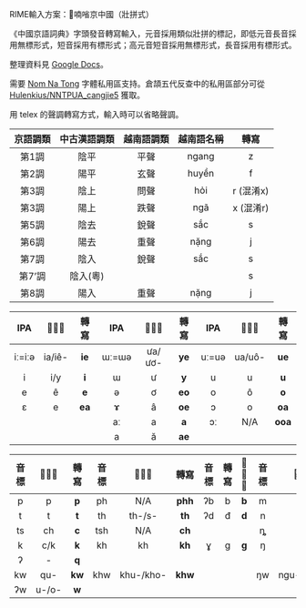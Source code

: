 RIME輸入方案：𡦂喃㗂京中國（壯拼式）

《中國京語詞典》字頭發音轉寫輸入，元音採用類似壯拼的標記，即低元音長音採用無標形式，短音採用有標形式；高元音短音採用無標形式，長音採用有標形式。

整理資料見 [Google Docs](https://docs.google.com/spreadsheets/d/1P0wrFTcHTZjjni2Vg2GUu8A1kA1zXTjK)。

需要 [Nom Na Tong](https://github.com/nomfoundation/font) 字體私用區支持。倉頡五代反查中的私用區部分可從 [Hulenkius/NNTPUA_cangjie5](https://github.com/Hulenkius/NNTPUA_cangjie5) 獲取。

用 telex 的聲調轉寫方式，輸入時可以省略聲調。

| 京語調類 | 中古漢語調類 | 越南語調類 | 越南語名稱 | 轉寫 |
| :---: | :---: | :---: | :---: | :---: |
| 第1調 | 陰平 | 平聲 | ngang | z |
| 第2調 | 陽平 | 玄聲 | huyền | f |
| 第3調 | 陰上 | 問聲 | hỏi | r (混淆x) |
| 第3調 | 陽上 | 跌聲 | ngã | x (混淆r) |
| 第5調 | 陰去 | 銳聲 | sắc | s |
| 第6調 | 陽去 | 重聲 | nặng | j |
| 第7調 | 陰入 | 銳聲 | sắc | s |
| 第7’調 | 陰入(粵) |  |  | s |
| 第8調 | 陽入 | 重聲 | nặng | j |

| 	IPA	| 	𡨸國語	| 	轉寫	| 	IPA	| 	𡨸國語	| 	轉寫	| 	IPA	| 	𡨸國語	| 	轉寫	| 
| 	:---:	| 	:---:	| 	:---:	| 	:---:	| 	:---:	| 	:---:	| 	:---:	| 	:---:	| 	:---:	| 
| 	iː=iːə	| 	ia/iê-	| 	**ie**	| 	ɯː=ɯə	| 	ưa/ươ-	| 	**ye**	| 	uː=uə	| 	ua/uô-	| 	**ue**	| 
| 	i	| 	i/y	| 	**i**	| 	ɯ	| 	ư	| 	**y**	| 	u	| 	u	| 	**u**	| 
| 	e	| 	ê	| 	**e**	| 	ə	| 	ơ	| 	**eo**	| 	o	| 	ô	| 	**o**	| 
| 	ɛ	| 	e	| 	**ea**	| 	ɤ	| 	â	| 	**oe**	| 	ɔ	| 	o	| 	**oa**	| 
| 		| 		| 		| 	aː	| 	a	| 	**a**	| 	ɔː 	| 	N/A	| 	**ooa**	| 
| 		| 		| 		| 	a	| 	ă	| 	**ae**	| 		| 		| 		| 

| 	音標	| 	𡨸國語	| 	轉寫	| 	音標	| 	𡨸國語	| 	轉寫	| 	音標	| 	轉寫	| 	𡨸國語	| 	音標	| 	𡨸國語	| 	轉寫	| 	音標	| 	𡨸國語	| 	轉寫	| 	音標	| 	𡨸國語	| 	轉寫	| 	音標	| 	𡨸國語	| 	轉寫	| 
| 	:---:	| 	:---:	| 	:---:	| 	:---:	| 	:---:	| 	:---:	| 	:---:	| 	:---:	| 	:---:	| 	:---:	| 	:---:	| 	:---:	| 	:---:	| 	:---:	| 	:---:	| 	:---:	| 	:---:	| 	:---:	| 	:---:	| 	:---:	| 	:---:	| 
| 	p	| 	p	| 	**p**	| 	ph	| 	N/A	| 	**phh**	| 	ʔb	| 	b	| 	**b**	| 	m	| 	m	| 	**m**	| 		| 		| 		| 	f	| 	ph	| 	**ph**	| 	v	| 	v	| 	**v**	| 
| 	t	| 	t	| 	**t**	| 	th	| 	th-/s-	| 	**th**	| 	ʔd	| 	đ	| 	**d**	| 	n	| 	n	| 	**n**	| 	l	| 	l	| 	**l**	| 	ɬ	| 	N/A	| 	**sh**	| 	r	| 	r	| 	**r**	| 
| 	ts	| 	ch	| 	**c**	| 	tsh	| 	N/A	| 	**ch**	| 		| 		| 		| 	ȵ	| 	nh	| 	**nh**	| 		| 		| 		| 	s	| 	x	| 	**s**	| 	j	| 	d-/gi-	| 	**j**	| 
| 	k	| 	c/k	| 	**k**	| 	kh	| 	kh	| 	**kh**	| 	ɣ	| 	g	| 	**g**	| 	ŋ	| 	ng	| 	**ng**	| 		| 		| 		| 	h	| 	h	| 	**h**	| 		| 		| 		| 
| 	ʔ	| 	-	| 	**q**	| 		| 		| 		| 		| 		| 		| 		| 		| 		| 		| 		| 		| 		| 		| 		| 		| 		| 		| 
| 	kw	| 	qu-	| 	**kw**	| 	khw	| 	khu-/kho-	| 	**khw**	| 		| 		| 		| 	ŋw	| 	ngu-/ngo-	| 	**ngw**	| 		| 		| 		| 	hw	| 	hu-/ho-	| 	**hw**	| 		| 		| 		| 
| 	ʔw	| 	u-/o-	| 	**w**	| 		| 		| 		| 		| 		| 		| 		| 		| 		| 		| 		| 		| 		| 		| 		| 		| 		| 		| 
